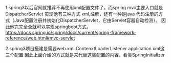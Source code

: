 1.spring3以后官网就推荐不再使用xml配置文件了。而spring mvc主要入口就是 DispatcherServlet
实现他有三种方式 xml,注解，还有一种是java 代码注册的方式（Java配置注册并初始化DispatcherServlet，它由Servlet容器自动检测）。
因此他完完全全就可以实现springboot方式，
https://docs.spring.io/spring/docs/current/spring-framework-reference/web.html#mvc-servlet

2.spring3项目搭建是需要web.xml ContenxtLoaderListener application.xml这三个配置
因此上面介绍的方式就是来代替这些配置的内容。看类SpringInitializer

